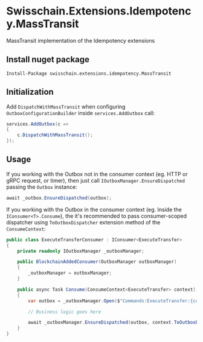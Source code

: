 # Swisschain.Extensions.Idempotency.MassTransit
MassTransit implementation of the Idempotency extensions

## Install nuget package

`Install-Package swisschain.extensions.idempotency.MassTransit`

## Initialization

Add `DispatchWithMassTransit` when configuring `OutboxConfigurationBuilder` inside `services.AddOutbox` call:

```c#
services.AddOutbox(c =>
{
    c.DispatchWithMassTransit();
});
```

## Usage

If you working with the Outbox not in the consumer context (eg. HTTP or gRPC request, or timer), then just call `IOutboxManager.EnsureDispatched` passing the `Outbox` instance:

```c#
await _outbox.EnsureDispatched(outbox);
```

If you working with the Outbox in the consumer context (eg. Inside the `IConsumer<T>.Consume`), the it's recommended to pass consumer-scoped dispatcher using `ToOutboxDispatcher` 
extension method of the `ConsumeContext`:

```c#
public class ExecuteTransferConsumer : IConsumer<ExecuteTransfer>
{
    private readonly IOutboxManager _outboxManager;

    public BlockchainAddedConsumer(OutboxManager outboxManager)
    {
        _outboxManager = outboxManager;
    }

    public async Task Consume(ConsumeContext<ExecuteTransfer> context)
    {
        var outbox = _outboxManager.Open($"Commands:ExecuteTransfer:{context.Message.TransferId}");

        // Business logic goes here

        await _outboxManager.EnsureDispatched(outbox, context.ToOutboxDispatcher());
    }
}
```